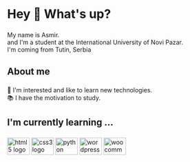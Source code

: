 <h1 align="left">Hey 👋 What's up?</h1>

###

<p align="left">My name is Asmir.<br> and I'm a student at the International University of Novi Pazar.<br>I'm coming from Tutin, Serbia</p>

###

<h2 align="left">About me</h2>

###

<p align="left">🎯 I'm interested and like to learn new technologies.<br>📚 I have the motivation to study.</p>

###

<h2 align="left">I'm currently learning ...</h2>

###

<div align="left">
  <img src="https://cdn.jsdelivr.net/gh/devicons/devicon/icons/html5/html5-original.svg" height="40" width="52" alt="html5 logo"  />
  <img src="https://cdn.jsdelivr.net/gh/devicons/devicon/icons/css3/css3-original.svg" height="40" width="52" alt="css3 logo"  />
  <img src="https://cdn.jsdelivr.net/gh/devicons/devicon/icons/python/python-original.svg" height="40" width="52" alt="python logo"  />
  <img src="https://cdn.jsdelivr.net/gh/devicons/devicon/icons/wordpress/wordpress-original.svg" height="40" width="52" alt="wordpress logo"  />
  <img src="https://cdn.jsdelivr.net/gh/devicons/devicon/icons/woocommerce/woocommerce-original.svg" height="40" width="52" alt="woocommerce logo"  />
</div>

###
